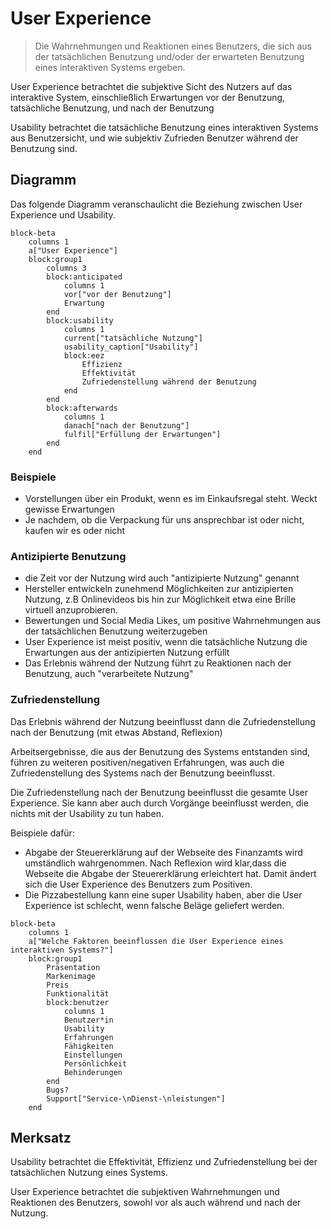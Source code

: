 # User Experience

> Die Wahrnehmungen und Reaktionen eines Benutzers, die sich aus der
> tatsächlichen Benutzung und/oder der erwarteten Benutzung eines
> interaktiven Systems ergeben.

User Experience betrachtet die subjektive Sicht des Nutzers auf das interaktive System,
einschließlich Erwartungen vor der Benutzung, tatsächliche Benutzung, und nach
der Benutzung
  
Usability betrachtet die tatsächliche Benutzung eines interaktiven Systems aus Benutzersicht,
und wie subjektiv Zufrieden Benutzer während der Benutzung sind.

## Diagramm

Das folgende Diagramm veranschaulicht die Beziehung zwischen User Experience und
Usability.

```mermaid
block-beta
    columns 1
    a["User Experience"]
    block:group1
        columns 3
        block:anticipated
            columns 1
            vor["vor der Benutzung"]
            Erwartung
        end
        block:usability
            columns 1
            current["tatsächliche Nutzung"]
            usability_caption["Usability"]
            block:eez
                Effizienz
                Effektivität
                Zufriedenstellung während der Benutzung
            end
        end
        block:afterwards
            columns 1
            danach["nach der Benutzung"]
            fulfil["Erfüllung der Erwartungen"]
        end
    end
```

### Beispiele

- Vorstellungen über ein Produkt, wenn es im Einkaufsregal steht. Weckt gewisse Erwartungen
- Je nachdem, ob die Verpackung für uns ansprechbar ist oder nicht,
  kaufen wir es oder nicht

### Antizipierte Benutzung

- die Zeit vor der Nutzung wird auch "antizipierte Nutzung" genannt
- Hersteller entwickeln zunehmend Möglichkeiten zur antizipierten Nutzung,
  z.B Onlinevideos bis hin zur Möglichkeit etwa eine Brille virtuell anzuprobieren.
- Bewertungen und Social Media Likes, um positive Wahrnehmungen aus der
  tatsächlichen Benutzung weiterzugeben
- User Experience ist meist positiv, wenn die tatsächliche Nutzung die
  Erwartungen aus der antizipierten Nutzung erfüllt
- Das Erlebnis während der Nutzung führt zu Reaktionen nach der Benutzung,
  auch "verarbeitete Nutzung"

### Zufriedenstellung

Das Erlebnis während der Nutzung beeinflusst dann die Zufriedenstellung nach
der Benutzung (mit etwas Abstand, Reflexion)

Arbeitsergebnisse, die aus der Benutzung des Systems entstanden sind, führen zu weiteren
positiven/negativen Erfahrungen, was auch die Zufriedenstellung des Systems
nach der Benutzung beeinflusst.

Die Zufriedenstellung nach der Benutzung beeinflusst die gesamte User Experience.
Sie kann aber auch durch Vorgänge beeinflusst werden, die nichts mit der
Usability zu tun haben.

Beispiele dafür:

- Abgabe der Steuererklärung auf der Webseite des Finanzamts wird umständlich
  wahrgenommen. Nach Reflexion wird klar,dass die Webseite die Abgabe
  der Steuererklärung erleichtert hat. Damit ändert sich die User Experience
  des Benutzers zum Positiven.
- Die Pizzabestellung kann eine super Usability haben,
  aber die User Experience ist schlecht, wenn falsche Beläge geliefert werden.

```mermaid
block-beta
    columns 1
    a["Welche Faktoren beeinflussen die User Experience eines interaktiven Systems?"]
    block:group1
        Präsentation
        Markenimage
        Preis
        Funktionalität
        block:benutzer
            columns 1
            Benutzer*in
            Usability
            Erfahrungen
            Fähigkeiten
            Einstellungen
            Persönlichkeit
            Behinderungen
        end
        Bugs?
        Support["Service-\nDienst-\nleistungen"]
    end
```

## Merksatz

Usability betrachtet die Effektivität, Effizienz und Zufriedenstellung bei der
tatsächlichen Nutzung eines Systems.

User Experience betrachtet die subjektiven Wahrnehmungen und Reaktionen des
Benutzers, sowohl vor als auch während und nach der Nutzung.
